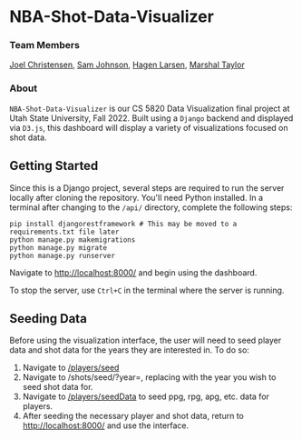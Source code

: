 # NBA-Shot-Data-Visualizer

### Team Members

[Joel Christensen](https://github.com/christensenjo), [Sam Johnson](https://github.com/samjohnson1357), [Hagen Larsen](https://github.com/hagen-larsen-hl), [Marshal Taylor](https://github.com/mpt777)


### About
`NBA-Shot-Data-Visualizer` is our CS 5820 Data Visualization final project at Utah State University, Fall 2022. Built using a `Django` backend and displayed via `D3.js`, this dashboard will display a variety of visualizations focused on shot data.

## Getting Started

Since this is a Django project, several steps are required to run the server locally after cloning the repository. You'll need Python installed. 
In a terminal after changing to the `/api/` directory, complete the following steps:

    pip install djangorestframework # This may be moved to a requirements.txt file later
    python manage.py makemigrations
    python manage.py migrate
    python manage.py runserver

Navigate to [http://localhost:8000/](http://127.0.0.1:8000/) and begin using the dashboard.

To stop the server, use `Ctrl+C` in the terminal where the server is running.


## Seeding Data

Before using the visualization interface, the user will need to seed player data and shot data for the years they are interested in. To do so:
1. Navigate to [/players/seed](http://127.0.0.1:8000/players/seed)
2. Navigate to /shots/seed/?year=<YEAR>, replacing <YEAR> with the year you wish to seed shot data for.
3. Navigate to [/players/seedData](http://127.0.0.1:8000/players/seed) to seed ppg, rpg, apg, etc. data for players.
4. After seeding the necessary player and shot data, return to [http://localhost:8000/](http://127.0.0.1:8000/) and use the interface.
